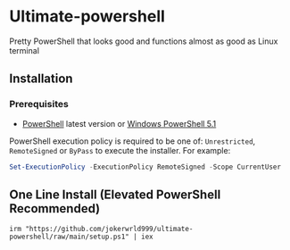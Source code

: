 # Ultimate-powershell

Pretty PowerShell that looks good and functions almost as good as Linux terminal

## Installation

### Prerequisites

- [PowerShell](https://aka.ms/powershell) latest version or [Windows PowerShell 5.1](https://aka.ms/wmf5download)

PowerShell execution policy is required to be one of: `Unrestricted`, `RemoteSigned` or `ByPass` to execute the installer. For example:

```powershell
Set-ExecutionPolicy -ExecutionPolicy RemoteSigned -Scope CurrentUser
```

## One Line Install (Elevated PowerShell Recommended)

```
irm "https://github.com/jokerwrld999/ultimate-powershell/raw/main/setup.ps1" | iex
```
